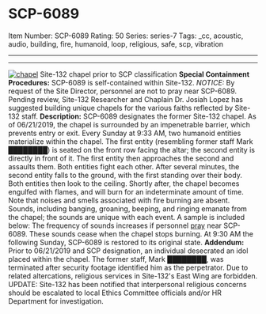# SCP-6089
Item Number: SCP-6089
Rating: 50
Series: series-7
Tags: _cc, acoustic, audio, building, fire, humanoid, loop, religious, safe, scp, vibration

---

* * *
[![chapel](https://scp-wiki.wdfiles.com/local--resized-images/scp-6089/chapel/medium.jpg)](https://scp-wiki.wdfiles.com/local--files/scp-6089/chapel)
Site-132 chapel prior to SCP classification
**Special Containment Procedures:** SCP-6089 is self-contained within Site-132. _NOTICE:_ By request of the Site Director, personnel are not to pray near SCP-6089.
Pending review, Site-132 Researcher and Chaplain Dr. Josiah Lopez has suggested building unique chapels for the various faiths reflected by Site-132 staff.
**Description:** SCP-6089 designates the former Site-132 chapel. As of 06/21/2019, the chapel is surrounded by an impenetrable barrier, which prevents entry or exit. Every Sunday at 9:33 AM, two humanoid entities materialize within the chapel. The first entity (resembling former staff Mark ████████) is seated on the front row facing the altar; the second entity is directly in front of it. The first entity then approaches the second and assaults them.
Both entities fight each other. After several minutes, the second entity falls to the ground, with the first standing over their body. Both entities then look to the ceiling. Shortly after, the chapel becomes engulfed with flames, and will burn for an indeterminate amount of time. Note that noises and smells associated with fire burning are absent. Sounds, including banging, groaning, beeping, and ringing emanate from the chapel; the sounds are unique with each event. A sample is included below:
The frequency of sounds increases if personnel [pray](/scp-6183) near SCP-6089. These sounds cease when the chapel stops burning. At 9:30 AM the following Sunday, SCP-6089 is restored to its original state.
**Addendum:** Prior to 06/21/2019 and SCP designation, an individual desecrated an idol placed within the chapel. The former staff, Mark ████████, was terminated after security footage identified him as the perpetrator. Due to related altercations, religious services in Site-132's East Wing are forbidden.
UPDATE: Site-132 has been notified that interpersonal religious concerns should be escalated to local Ethics Committee officials and/or HR Department for investigation.